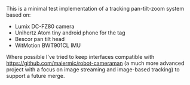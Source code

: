 This is a minimal test implementation of a tracking pan-tilt-zoom system based on:
 - Lumix DC-FZ80 camera
 - Unihertz Atom tiny android phone for the tag
 - Bescor pan tilt head
 - WitMotion BWT901CL IMU

Where possible I've tried to keep interfaces compatible with https://github.com/maiermic/robot-cameraman (a much more advanced project with a focus on image streaming and image-based tracking) to support a future merge.